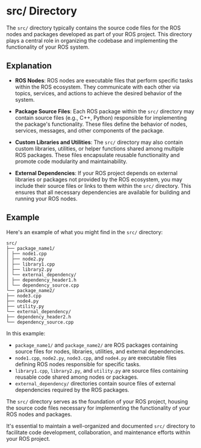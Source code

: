 # src/ Directory

The `src/` directory typically contains the source code files for the ROS nodes and packages developed as part of your ROS project. This directory plays a central role in organizing the codebase and implementing the functionality of your ROS system.

## Explanation

- **ROS Nodes**: ROS nodes are executable files that perform specific tasks within the ROS ecosystem. They communicate with each other via topics, services, and actions to achieve the desired behavior of the system.

- **Package Source Files**: Each ROS package within the `src/` directory may contain source files (e.g., C++, Python) responsible for implementing the package's functionality. These files define the behavior of nodes, services, messages, and other components of the package.

- **Custom Libraries and Utilities**: The `src/` directory may also contain custom libraries, utilities, or helper functions shared among multiple ROS packages. These files encapsulate reusable functionality and promote code modularity and maintainability.

- **External Dependencies**: If your ROS project depends on external libraries or packages not provided by the ROS ecosystem, you may include their source files or links to them within the `src/` directory. This ensures that all necessary dependencies are available for building and running your ROS nodes.

## Example

Here's an example of what you might find in the `src/` directory:

```
src/
├── package_name1/
│ ├── node1.cpp
│ ├── node2.py
│ ├── library1.cpp
│ ├── library2.py
│ └── external_dependency/
│ ├── dependency_header1.h
│ └── dependency_source.cpp
└── package_name2/
├── node3.cpp
├── node4.py
├── utility.py
└── external_dependency/
├── dependency_header2.h
└── dependency_source.cpp
```

In this example:
- `package_name1/` and `package_name2/` are ROS packages containing source files for nodes, libraries, utilities, and external dependencies.
- `node1.cpp`, `node2.py`, `node3.cpp`, and `node4.py` are executable files defining ROS nodes responsible for specific tasks.
- `library1.cpp`, `library2.py`, and `utility.py` are source files containing reusable code shared among nodes or packages.
- `external_dependency/` directories contain source files of external dependencies required by the ROS packages.

The `src/` directory serves as the foundation of your ROS project, housing the source code files necessary for implementing the functionality of your ROS nodes and packages.

It's essential to maintain a well-organized and documented `src/` directory to facilitate code development, collaboration, and maintenance efforts within your ROS project.